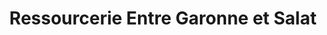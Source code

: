 ---
title: "Ressourcerie Entre Garonne et Salat"
url: /mazeres-sur-salat/ressourcerie-entre-garonne-et-salat/
shop: vêtements
---